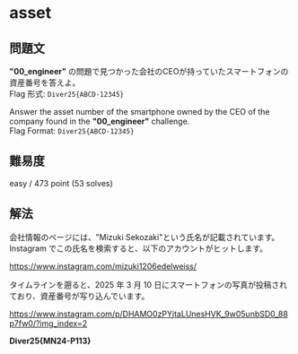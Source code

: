 # asset

## 問題文

**"00_engineer"** の問題で見つかった会社のCEOが持っていたスマートフォンの資産番号を答えよ。  
Flag 形式: `Diver25{ABCD-12345}`

Answer the asset number of the smartphone owned by the CEO of the company found in the **"00_engineer"** challenge.  
Flag Format: `Diver25{ABCD-12345}`


## 難易度

easy / 473 point (53 solves)

## 解法

会社情報のページには、"Mizuki Sekozaki"という氏名が記載されています。  
Instagram でこの氏名を検索すると、以下のアカウントがヒットします。

https://www.instagram.com/mizuki1206edelweiss/

タイムラインを遡ると、2025 年 3 月 10 日にスマートフォンの写真が投稿されており、資産番号が写り込んでいます。

https://www.instagram.com/p/DHAMO0zPYjtaLUnesHVK_9w05unbSD0_88p7fw0/?img_index=2

**Diver25{MN24-P113}**

